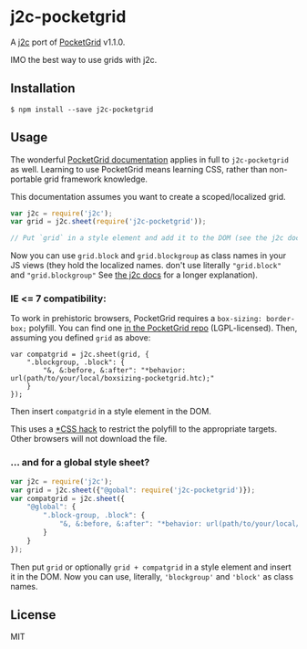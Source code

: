 # j2c-pocketgrid

A [j2c](http://j2c/py.gy) port of [PocketGrid](http://arnaudleray.github.io/pocketgrid/) v1.1.0.

IMO the best way to use grids with j2c.

## Installation

```Shell
$ npm install --save j2c-pocketgrid
```

## Usage

The wonderful [PocketGrid documentation](http://arnaudleray.github.io/pocketgrid/docs/) applies in full to `j2c-pocketgrid` as well. Learning to use PocketGrid means learning CSS, rather than non-portable grid framework knowledge.

This documentation assumes you want to create a scoped/localized grid.

```JavaScript
var j2c = require('j2c');
var grid = j2c.sheet(require('j2c-pocketgrid'));

// Put `grid` in a style element and add it to the DOM (see the j2c docs for the details).
```

Now you can use `grid.block` and `grid.blockgroup` as class names in your JS views (they hold the localized names. don't use literally `"grid.block"` and `"grid.blockgroup"` See [the j2c docs](https://github.com/pygy/j2c/#usage) for a longer explanation).

### IE <= 7 compatibility:

To work in prehistoric browsers, PocketGrid requires a `box-sizing: border-box;` polyfill. You can find one [in the PocketGrid repo](https://github.com/arnaudleray/pocketgrid/blob/master/js/boxsizing-pocketgrid.htc) (LGPL-licensed). Then, assuming you defined `grid` as above:

```JS
var compatgrid = j2c.sheet(grid, {
    ".blockgroup, .block": {
        "&, &:before, &:after": "*behavior: url(path/to/your/local/boxsizing-pocketgrid.htc);"
    }
});
```

Then insert `compatgrid` in a style element in the DOM.

This uses a [\*CSS hack](http://browserhacks.com/#hack-6d49e92634f26ae6d6e46b3ebc10019a) to restrict the polyfill to the appropriate targets. Other browsers will not download the file.

### ... and for a global style sheet?

```JavaScript
var j2c = require('j2c');
var grid = j2c.sheet({"@gobal": require('j2c-pocketgrid')});
var compatgrid = j2c.sheet({
    "@global": {
        ".block-group, .block": {
            "&, &:before, &:after": "*behavior: url(path/to/your/local/boxsizing-pocketgrid.htc);"
        }
    }
});
```

Then put `grid` or optionally `grid + compatgrid` in a style element and insert it in the DOM. Now you can use, literally, `'blockgroup'` and `'block'` as class names.

## License

MIT